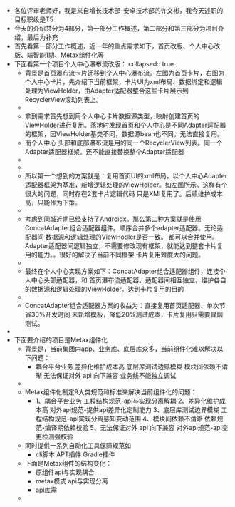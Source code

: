 - 各位评审老师好，我是来自增长技术部-安卓技术部的许文彬，我今天述职的目标职级是T5
- 今天的介绍共分为4部分，第一部分工作概述，第二部分和第三部分为项目介绍，最后为补充
- 首先看第一部分工作概述，近一年的重点需求如下，首页改版、个人中心改版、端智能1期、Metax组件化等
- 下面看第一个项目个人中心瀑布流改版：
  collapsed:: true
	- 背景是首页瀑布流卡片迁移到个人中心瀑布流。左图为首页卡片，右图为个人中心卡片，先介绍下当前框架，卡片UI为xml布局、数据绑定和逻辑处理为ViewHolder，由Adapter适配器整合这些卡片展示到RecyclerView滚动列表上。
	-
	- 拿到需求首先想到用个人中心卡片数据源类型，映射创建首页的ViewHolder进行复用。落地时发现首页和个人中心是不同Adapter适配器的框架，因ViewHolder基类不同，数据源bean也不同。无法直接复用。
	- 而个人中心 头部和底部瀑布流是用的同一个RecyclerView列表。同一个Adapter适配器框架。还不能直接替换整个Adapter适配器
	-
	-
	- 所以第一个想到的方案就是：复用首页UI的xml布局，以个人中心Adapter适配器框架为基准，新增逻辑处理的ViewHolder。如左图所示。这样有个很大的问题，同时存在2套卡片逻辑代码 只是XMl复用了。后续维护成本高，只能作为下策。
	-
	- 考虑到同城近期已经支持了Androidx。那么第二种方案就是使用ConcatAdapter组合适配器组件。顺序合并多个adapter适配器。无论适配器间 数据源和逻辑处理的ViewHodler是否一致。  都可以合并使用。Adapter适配器间逻辑独立，不需要修改现有框架，就能达到整套卡片复用的能力。。很好的解决了当前不同框架 卡片复用难度大的问题。
	-
	- 最终在个人中心实现方案如下：ConcatAdapter组合适配器组件，连接个人中心头部适配器，和 首页瀑布流适配器。适配器间相互独立，维护各自的数据源和逻辑处理的ViewHolder。达到卡片复用的目的
	-
	- ConcatAdapter组合适配器方案的收益为：直接复用首页适配器、单次节省30%开发时间
	  未新增模板，降低20%测试成本，卡片复用只需要冒烟测试。
-
- 下面要介绍的项目是Metax组件化
	- 背景是，当前集团内app、业务库、底层库众多，当前组件化难以解决以下问题：
		- 耦合平台业务
		  差异化维护成本高
		  底层库测试边界模糊
		  模块间依赖不清晰
		  无法保证对外 api 向下兼容
		  业务线不能独立调试
	-
	- Metax组件化制定9大类规范和标准来解决当前组件化的问题：
		- 1、耦合平台业务
		  工程结构规范-api与实现分离解耦
		  2、差异化维护成本高
		  对外api规范-提供api差异化定制能力
		  3、底层库测试边界模糊
		  工程结构规范-api实现分离感知变动范围
		  4、模块间依赖不清晰
		  依赖规范-编译期依赖校验
		  5、无法保证对外 api 向下兼容
		  对外api规范-api变更检测强校验
	- 同时提供一系列自动化工具保障规范如
		- cli脚本
		  APT插件
		  Gradle插件
	- 下面是Metax组件的结构变化：
		- 原组件api与实现耦合
		- metax模式 api与实现分离
		- api库需
	-